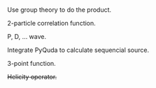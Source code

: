 #

Use group theory to do the product.

2-particle correlation function.

P, D, ... wave.

Integrate PyQuda to calculate sequencial source.

3-point function.

<del>Helicity operator.</del>